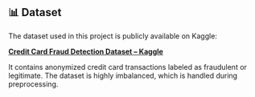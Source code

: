 ## 📊 Dataset

The dataset used in this project is publicly available on Kaggle:

**[Credit Card Fraud Detection Dataset – Kaggle](https://www.kaggle.com/datasets/mlg-ulb/creditcardfraud)**

It contains anonymized credit card transactions labeled as fraudulent or legitimate. The dataset is highly imbalanced, which is handled during preprocessing.
